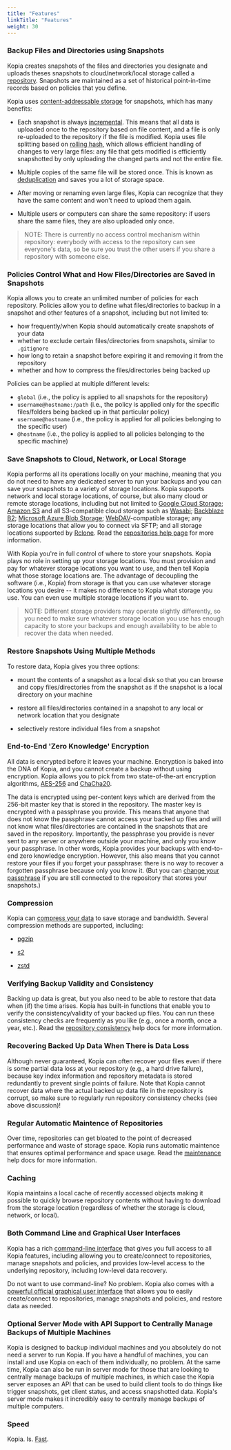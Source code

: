 ```yaml
---
title: "Features"
linkTitle: "Features"
weight: 30
---
```


### Backup Files and Directories using Snapshots

Kopia creates snapshots of the files and directories you designate and uploads theses snapshots to cloud/network/local storage called a [repository](../repositories/). Snapshots are maintained as a set of historical point-in-time records based on policies that you define.

Kopia uses [content-addressable storage](https://en.wikipedia.org/wiki/Content-addressable%20storage) for snapshots, which has many benefits:

* Each snapshot is always [incremental](https://www.techtarget.com/searchdatabackup/feature/Full-incremental-or-differential-How-to-choose-the-correct-backup-type). This means that all data is uploaded once to the repository based on file content, and a file is only re-uploaded to the repository if the file is modified. Kopia uses file splitting based on [rolling hash](https://en.wikipedia.org/wiki/Rolling_hash), which allows efficient handling of changes to very large files: any file that gets modified is efficiently snapshotted by only uploading the changed parts and not the entire file.

* Multiple copies of the same file will be stored once. This is known as [deduplication](https://en.wikipedia.org/wiki/Data_deduplication) and saves you a lot of storage space.

* After moving or renaming even large files, Kopia can recognize that they have the same content and won't need to upload them again.

* Multiple users or computers can share the same repository: if users share the same files, they are also uploaded only once.

> NOTE: There is currently no access control mechanism within repository: everybody with access to the repository can see everyone's data, so be sure you trust the other users if you share a repository with someone else.

### Policies Control What and How Files/Directories are Saved in Snapshots

Kopia allows you to create an unlimited number of policies for each repository. Policies allow you to define what files/directories to backup in a snapshot and other features of a snapshot, including but not limited to:

* how frequently/when Kopia should automatically create snapshots of your data
* whether to exclude certain files/directories from snapshots, similar to `.gitignore`
* how long to retain a snapshot before expiring it and removing it from the repository
* whether and how to compress the files/directories being backed up

Policies can be applied at multiple different levels:

* `global` (i.e., the policy is applied to all snapshots for the repository)
* `username@hostname:/path` (i.e., the policy is applied only for the specific files/folders being backed up in that particular policy)
* `username@hostname` (i.e., the policy is applied for all policies belonging to the specific user)
* `@hostname` (i.e., the policy is applied to all policies belonging to the specific machine)

### Save Snapshots to Cloud, Network, or Local Storage

Kopia performs all its operations locally on your machine, meaning that you do not need to have any dedicated server to run your backups and you can save your snapshots to a variety of storage locations. Kopia supports network and local storage locations, of course, but also many cloud or remote storage locations, including but not limited to [Google Cloud Storage](https://cloud.google.com/storage); [Amazon S3](https://aws.amazon.com/s3) and all S3-compatible cloud storage such as [Wasabi](https://wasabi.com); [Backblaze B2](https://www.backblaze.com/b2/cloud-storage.html); [Microsoft Azure Blob Storage](https://azure.microsoft.com/fr-fr/services/storage/); [WebDAV](https://en.wikipedia.org/wiki/WebDAV)-compatible storage; any storage locations that allow you to connect via SFTP; and all storage locations supported by [Rclone](https://rclone.org/). Read the [repositories help page](../repositories/) for more information. 

With Kopia you're in full control of where to store your snapshots. Kopia plays no role in setting up your storage locations. You must provision and pay for whatever storage locations you want to use, and then tell Kopia what those storage locations are. The advantage of decoupling the software (i.e., Kopia) from storage is that you can use whatever storage locations you desire -- it makes no difference to Kopia what storage you use. You can even use multiple storage locations if you want to. 

> NOTE: Different storage providers may operate slightly differently, so you need to make sure whatever storage location you use has enough capacity to store your backups and enough availability to be able to recover the data when needed. 

### Restore Snapshots Using Multiple Methods

To restore data, Kopia gives you three options: 

* mount the contents of a snapshot as a local disk so that you can browse and copy files/directories from the snapshot as if the snapshot is a local directory on your machine

* restore all files/directories contained in a snapshot to any local or network location that you designate

* selectively restore individual files from a snapshot

### End-to-End 'Zero Knowledge' Encryption

All data is encrypted before it leaves your machine. Encryption is baked into the DNA of Kopia, and you cannot create a backup without using encryption. Kopia allows you to pick from two state-of-the-art encryption algorithms, [AES-256](https://en.wikipedia.org/wiki/AES256) and [ChaCha20](https://en.wikipedia.org/wiki/ChaCha20).

The data is encrypted using per-content keys which are derived from the 256-bit master key that is stored in the repository. The master key is encrypted with a passphrase you provide. This means that anyone that does not know the passphrase cannot access your backed up files and will not know what files/directories are contained in the snapshots that are saved in the repository. Importantly, the passphrase you provide is never sent to any server or anywhere outside your machine, and only you know your passphrase. In other words, Kopia provides your backups with end-to-end zero knowledge encryption. However, this also means that you cannot restore your files if you forget your passphrase: there is no way to recover a forgotten passphrase because only you know it. (But you can [change your passphrase](../reference/command-line/common/repository-change-password/) if you are still connected to the repository that stores your snapshots.)

### Compression

Kopia can [compress your data](../advanced/compression/) to save storage and bandwidth. Several compression methods are supported, including:

* [pgzip](https://github.com/klauspost/pgzip)

* [s2](https://github.com/klauspost/compress/tree/master/s2)

* [zstd](https://github.com/klauspost/compress/tree/master/zstd)

### Verifying Backup Validity and Consistency

Backing up data is great, but you also need to be able to restore that data when (if) the time arises. Kopia has built-in functions that enable you to verify the consistency/validity of your backed up files. You can run these consistency checks are frequently as you like (e.g., once a month, once a year, etc.). Read the [repository consistency](../advanced/consistency/) help docs for more information.

### Recovering Backed Up Data When There is Data Loss

Although never guaranteed, Kopia can often recover your files even if there is some partial data loss at your repository (e.g., a hard drive failure), because key index information and repository metadata is stored redundantly to prevent single points of failure. Note that Kopia cannot recover data where the actual backed up data file in the repository is corrupt, so make sure to regularly run repository consistency checks (see above discussion)!

### Regular Automatic Maintence of Repositories

Over time, repositories can get bloated to the point of decreased performance and waste of storage space. Kopia runs automatic maintence that ensures optimal performance and space usage. Read the [maintenance](../advanced/maintenance/) help docs for more information.

### Caching

Kopia maintains a local cache of recently accessed objects making it possible to quickly browse repository contents without having to download from the storage location (regardless of whether the storage is cloud, network, or local).

### Both Command Line and Graphical User Interfaces

Kopia has a rich [command-line interface](../installation/#installing-kopia) that gives you full access to all Kopia features, including allowing you to create/connect to repositories, manage snapshots and policies, and provides low-level access to the underlying repository, including low-level data recovery. 

Do not want to use command-line? No problem. Kopia also comes with a [powerful official graphical user interface](../installation/#installing-kopia) that allows you to easily create/connect to repositories, manage snapshots and policies, and restore data as needed.

### Optional Server Mode with API Support to Centrally Manage Backups of Multiple Machines

Kopia is designed to backup individual machines and you absolutely do not need a server to run Kopia. If you have a handful of machines, you can install and use Kopia on each of them individually, no problem. At the same time, Kopia can also be run in server mode for those that are looking to centrally manage backups of multiple machines, in which case the Kopia server exposes an API that can be used to build client tools to do things like trigger snapshots, get client status, and access snapshotted data. Kopia's server mode makes it incredibly easy to centrally manage backups of multiple computers.

### Speed

Kopia. Is. [Fast](https://www.kasten.io/kubernetes/resources/blog/benchmarking-kopia-architecture-scale-and-performance).
